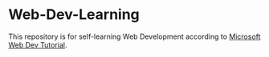 # Web-Dev-Learning
This repository is for self-learning Web Development according to [Microsoft Web Dev Tutorial](https://microsoft.github.io/Web-Dev-For-Beginners/#/).
